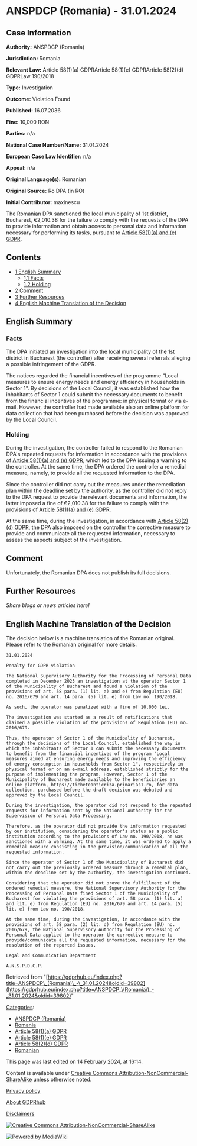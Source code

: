 # ANSPDCP (Romania) - 31.01.2024

## Case Information

**Authority:** ANSPDCP (Romania)

**Jurisdiction:** Romania

**Relevant Law:** Article 58(1)(a) GDPRArticle 58(1)(e) GDPRArticle 58(2)(d) GDPRLaw 190/2018

**Type:** Investigation

**Outcome:** Violation Found

**Published:** 16.07.2036

**Fine:** 10,000 RON

**Parties:** n/a

**National Case Number/Name:** 31.01.2024

**European Case Law Identifier:** n/a

**Appeal:** n/a

**Original Language(s):** Romanian

**Original Source:** Ro DPA (in RO)

**Initial Contributor:** maxinescu

The Romanian DPA sanctioned the local municipality of 1st district, Bucharest, €2,010.38 for the failure to comply with the requests of the DPA to provide information and obtain access to personal data and information necessary for performing its tasks, pursuant to [Article 58(1)(a) and (e) GDPR](/index.php?title=Article_58_GDPR#1 "Article 58 GDPR").

## Contents

*   [1 English Summary](#English_Summary)
    *   [1.1 Facts](#Facts)
    *   [1.2 Holding](#Holding)
*   [2 Comment](#Comment)
*   [3 Further Resources](#Further_Resources)
*   [4 English Machine Translation of the Decision](#English_Machine_Translation_of_the_Decision)

## English Summary

### Facts

The DPA initiated an investigation into the local municipality of the 1st district in Bucharest (the controller) after receiving several referrals alleging a possible infringement of the GDPR.

The notices regarded the financial incentives of the programme "Local measures to ensure energy needs and energy efficiency in households in Sector 1". By decisions of the Local Council, it was established how the inhabitants of Sector 1 could submit the necessary documents to benefit from the financial incentives of the programme: in physical format or via e-mail. However, the controller had made available also an online platform for data collection that had been purchased before the decision was approved by the Local Council.

### Holding

During the investigation, the controller failed to respond to the Romanian DPA's repeated requests for information in accordance with the provisions of [Article 58(1)(a) and (e) GDPR](/index.php?title=Article_58_GDPR#1 "Article 58 GDPR"), which led to the DPA issuing a warning to the controller. At the same time, the DPA ordered the controller a remedial measure, namely, to provide all the requested information to the DPA.

Since the controller did not carry out the measures under the remediation plan within the deadline set by the authority, as the controller did not reply to the DPA request to provide the relevant documents and information, the latter imposed a fine of €2,010.38 for the failure to comply with the provisions of [Article 58(1)(a) and (e) GDPR](/index.php?title=Article_58_GDPR#1 "Article 58 GDPR").

At the same time, during the investigation, in accordance with [Article 58(2)(d) GDPR](/index.php?title=Article_58_GDPR#2d "Article 58 GDPR"), the DPA also imposed on the controller the corrective measure to provide and communicate all the requested information, necessary to assess the aspects subject of the investigation.

## Comment

Unfortunately, the Romanian DPA does not publish its full decisions.

## Further Resources

_Share blogs or news articles here!_

## English Machine Translation of the Decision

The decision below is a machine translation of the Romanian original. Please refer to the Romanian original for more details.

```
31.01.2024

Penalty for GDPR violation

The National Supervisory Authority for the Processing of Personal Data completed in December 2023 an investigation at the operator Sector 1 of the Municipality of Bucharest and found a violation of the provisions of art. 58 para. (1) lit. a) and e) from Regulation (EU) no. 2016/679 and art. 14 para. (5) lit. e) from Law no. 190/2018.

As such, the operator was penalized with a fine of 10,000 lei.

The investigation was started as a result of notifications that claimed a possible violation of the provisions of Regulation (EU) no. 2016/679.

Thus, the operator of Sector 1 of the Municipality of Bucharest, through the decisions of the Local Council, established the way in which the inhabitants of Sector 1 can submit the necessary documents to benefit from the financial incentives of the program "Local measures aimed at ensuring energy needs and improving the efficiency of energy consumption in households from Sector 1", respectively in physical format or on an e-mail address, established strictly for the purpose of implementing the program. However, Sector 1 of the Municipality of Bucharest made available to the beneficiaries an online platform, https://ticheteanticriza.primarias1.ro, for data collection, purchased before the draft decision was debated and approved by the Local Council.

During the investigation, the operator did not respond to the repeated requests for information sent by the National Authority for the Supervision of Personal Data Processing.

Therefore, as the operator did not provide the information requested by our institution, considering the operator's status as a public institution according to the provisions of Law no. 190/2018, he was sanctioned with a warning. At the same time, it was ordered to apply a remedial measure consisting in the provision/communication of all the requested information.

Since the operator of Sector 1 of the Municipality of Bucharest did not carry out the previously ordered measure through a remedial plan, within the deadline set by the authority, the investigation continued.

Considering that the operator did not prove the fulfillment of the ordered remedial measure, the National Supervisory Authority for the Processing of Personal Data fined Sector 1 of the Municipality of Bucharest for violating the provisions of art. 58 para. (1) lit. a) and lit. e) from Regulation (EU) no. 2016/679 and art. 14 para. (5) lit. e) from Law no. 190/2018.

At the same time, during the investigation, in accordance with the provisions of art. 58 para. (2) lit. d) from Regulation (EU) no. 2016/679, the National Supervisory Authority for the Processing of Personal Data applied to the operator the corrective measure to provide/communicate all the requested information, necessary for the resolution of the reported issues.

Legal and Communication Department

A.N.S.P.D.C.P.

```

Retrieved from "[https://gdprhub.eu/index.php?title=ANSPDCP\_(Romania)\_-\_31.01.2024&oldid=39802](https://gdprhub.eu/index.php?title=ANSPDCP_\(Romania\)_-_31.01.2024&oldid=39802)"

[Categories](/index.php?title=Special:Categories "Special:Categories"):

*   [ANSPDCP (Romania)](/index.php?title=Category:ANSPDCP_\(Romania\) "Category:ANSPDCP (Romania)")
*   [Romania](/index.php?title=Category:Romania "Category:Romania")
*   [Article 58(1)(a) GDPR](/index.php?title=Category:Article_58\(1\)\(a\)_GDPR "Category:Article 58(1)(a) GDPR")
*   [Article 58(1)(e) GDPR](/index.php?title=Category:Article_58\(1\)\(e\)_GDPR "Category:Article 58(1)(e) GDPR")
*   [Article 58(2)(d) GDPR](/index.php?title=Category:Article_58\(2\)\(d\)_GDPR "Category:Article 58(2)(d) GDPR")
*   [Romanian](/index.php?title=Category:Romanian "Category:Romanian")

This page was last edited on 14 February 2024, at 16:14.

Content is available under [Creative Commons Attribution-NonCommercial-ShareAlike](https://creativecommons.org/licenses/by-nc-sa/4.0/) unless otherwise noted.

[Privacy policy](/index.php?title=GDPRhub:Privacy_policy)

[About GDPRhub](/index.php?title=GDPRhub:About)

[Disclaimers](/index.php?title=GDPRhub:General_disclaimer)

[![Creative Commons Attribution-NonCommercial-ShareAlike](/resources/assets/licenses/cc-by-nc-sa.png)](https://creativecommons.org/licenses/by-nc-sa/4.0/)

[![Powered by MediaWiki](/resources/assets/poweredby_mediawiki_88x31.png)](https://www.mediawiki.org/)